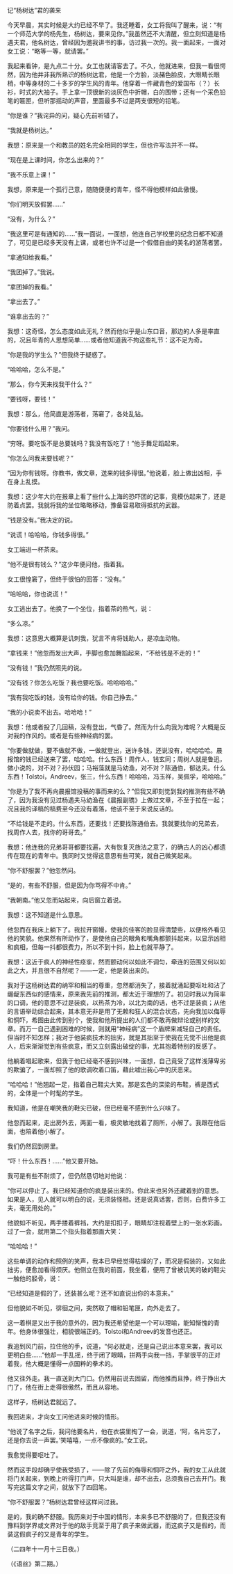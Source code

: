记“杨树达”君的袭来

  

今天早晨，其实时候是大约已经不早了。我还睡着，女工将我叫了醒来，说：“有一个师范大学的杨先生，杨树达，要来见你。”我虽然还不大清醒，但立刻知道是杨遇夫君，他名树达，曾经因为邀我讲书的事，访过我一次的。我一面起来，一面对女工说：“略等一等，就请罢。”

我起来看钟，是九点二十分。女工也就请客去了。不久，他就进来，但我一看很愕然，因为他并非我所熟识的杨树达君，他是一个方脸，淡赭色脸皮，大眼睛长眼梢，中等身材的二十多岁的学生风的青年。他穿着一件藏青色的爱国布（？）长衫，时式的大袖子。手上拿一顶很新的淡灰色中折帽，白的围带；还有一个采色铅笔的匾匣，但听那摇动的声音，里面最多不过是两支很短的铅笔。

“你是谁？”我诧异的问，疑心先前听错了。

“我就是杨树达。”

我想：原来是一个和教员的姓名完全相同的学生，但也许写法并不一样。

“现在是上课时间，你怎么出来的？”

“我不乐意上课！”

我想，原来是一个孤行己意，随随便便的青年，怪不得他模样如此傲慢。

“你们明天放假罢……”

“没有，为什么？”

“我这里可是有通知的……”我一面说，一面想，他连自己学校里的纪念日都不知道了，可见是已经多天没有上课，或者也许不过是一个假借自由的美名的游荡者罢。

“拿通知给我看。”

“我团掉了。”我说。

“拿团掉的我看。”

“拿出去了。”

“谁拿出去的？”

我想：这奇怪，怎么态度如此无礼？然而他似乎是山东口音，那边的人多是率直的，况且年青的人思想简单……或者他知道我不拘这些礼节：这不足为奇。

“你是我的学生么？”但我终于疑惑了。

“哈哈哈，怎么不是。”

“那么，你今天来找我干什么？”

“要钱呀，要钱！”

我想：那么，他简直是游荡者，荡窘了，各处乱钻。

“你要钱什么用？”我问。

“穷呀。要吃饭不是总要钱吗？我没有饭吃了！”他手舞足蹈起来。

“你怎么问我来要钱呢？”

“因为你有钱呀。你教书，做文章，送来的钱多得很。”他说着，脸上做出凶相，手在身上乱摸。

我想：这少年大约在报章上看了些什么上海的恐吓团的记事，竟模仿起来了，还是防着点罢。我就将我的坐位略略移动，豫备容易取得抵抗的武器。

“钱是没有。”我决定的说。

“说谎！哈哈哈，你钱多得很。”

女工端进一杯茶来。

“他不是很有钱么？”这少年便问他，指着我。

女工很惶窘了，但终于很怕的回答：“没有。”

“哈哈哈，你也说谎！”

女工逃出去了。他换了一个坐位，指着茶的热气，说：

“多么凉。”

我想：这意思大概算是讥刺我，犹言不肯将钱助人，是凉血动物。

“拿钱来！”他忽而发出大声，手脚也愈加舞蹈起来，“不给钱是不走的！”

“没有钱！”我仍然照先的说。

“没有钱？你怎么吃饭？我也要吃饭。哈哈哈哈。”

“我有我吃饭的钱，没有给你的钱。你自己挣去。”

“我的小说卖不出去。哈哈哈！”

我想：他或者投了几回稿，没有登出，气昏了。然而为什么向我为难呢？大概是反对我的作风的。或者是有些神经病的罢。

“你要做就做，要不做就不做，一做就登出，送许多钱，还说没有，哈哈哈哈。晨报馆的钱已经送来了罢，哈哈哈。什么东西！周作人，钱玄同；周树人就是鲁迅，做小说的，对不对？孙伏园；马裕藻就是马幼渔，对不对？陈通伯，郁达夫。什么东西！Tolstoi，Andreev，张三，什么东西！哈哈哈，冯玉祥，吴佩孚，哈哈哈。”

“你是为了我不再向晨报馆投稿的事而来的么？”但我又即刻觉到我的推测有些不确了，因为我没有见过杨遇夫马幼渔在《晨报副镌》上做过文章，不至于拉在一起；况且我的译稿的稿费至今还没有着落，他该不至于来说反话的。

“不给钱是不走的。什么东西，还要找！还要找陈通伯去。我就要找你的兄弟去，找周作人去，找你的哥哥去。”

我想：他连我的兄弟哥哥都要找遍，大有恢复灭族法之意了，的确古人的凶心都遗传在现在的青年中。我同时又觉得这意思有些可笑，就自己微笑起来。

“你不舒服罢？”他忽然问。

“是的，有些不舒服，但是因为你骂得不中肯。”

“我朝南。”他又忽而站起来，向后窗立着说。

我想：这不知道是什么意思。

他忽而在我床上躺下了。我拉开窗幔，使我的佳客的脸显得清楚些，以便格外看见他的笑貌。他果然有所动作了，是使他自己的眼角和嘴角都颤抖起来，以显示凶相和疯相，但每一抖都很费力，所以不到十抖，脸上也就平静了。

我想：这近于疯人的神经性痉挛，然而颤动何以如此不调匀，牵连的范围又何以如此之大，并且很不自然呢？——一定，他是装出来的。

我对于这杨树达君的纳罕和相当的尊重，忽然都消失了，接着就涌起要呕吐和沾了龌龊东西似的感情来，原来我先前的推测，都太近于理想的了。初见时我以为简率的口调，他的意思不过是装疯，以热茶为冷，以北为南的话，也不过是装疯；从他的言语举动综合起来，其本意无非是用了无赖和狂人的混合状态，先向我加以侮辱和恫吓，希图由此传到别个，使我和他所提出的人们都不敢再做辩论或别样的文章。而万一自己遇到困难的时候，则就用“神经病”这一个盾牌来减轻自己的责任。但当时不知怎样；我对于他装疯技术的拙劣，就是其拙至于使我在先觉不出他是疯人，后来渐渐觉到有些疯意，而又立刻露出破绽的事，尤其抱着特别的反感了。

他躺着唱起歌来，但我于他已经毫不感到兴味，一面想，自己竟受了这样浅薄卑劣的欺骗了，一面却照了他的歌调吹着口笛，藉此嘘出我心中的厌恶来。

“哈哈哈！”他翘起一足，指着自己鞋尖大笑。那是玄色的深梁的布鞋，裤是西式的，全体是一个时髦的学生。

我知道，他是在嘲笑我的鞋尖已破，但已经毫不感到什么兴味了。

他忽而起来，走出房外去，两面一看，极灵敏地找着了厕所，小解了。我跟在他后面，也陪着他小解了。

我们仍然回到房里。

“吓！什么东西！……”他又要开始。

我可是有些不耐烦了，但仍然恳切地对他说：

“你可以停止了。我已经知道你的疯是装出来的。你此来也另外还藏着别的意思。如果是人，见人就可以明白的说，无须装怪相。还是说真话罢，否则，白费许多工夫，毫无用处的。”

他貌如不听见，两手搂着裤裆，大约是扣扣子，眼睛却注视着壁上的一张水彩画。过了一会，就用第二个指头指着那画大笑：

“哈哈哈！”

这些单调的动作和照例的笑声，我本已早经觉得枯燥的了，而况是假装的，又如此拙劣，便愈加看得烦厌。他侧立在我的前面，我坐着，便用了曾被讥笑的破的鞋尖一触他的胫骨，说：

“已经知道是假的了，还装甚么呢？还不如直说出你的本意来。”

但他貌如不听见，徘徊之间，突然取了帽和铅笔匣，向外走去了。

这一着棋是又出于我的意外的，因为我还希望他是一个可以理喻，能知惭愧的青年。他身体很强壮，相貌很端正的。Tolstoi和Andreev的发音也还正。

我追到风门前，拉住他的手，说道，“何必就走，还是自己说出本意来罢，我可以更明白些……”他却一手乱摇，终于闭了眼睛，拼两手向我一挡，手掌很平的正对着我，他大概是懂得一点国粹的拳术的。

他又往外走。我一直送到大门口。仍然用前说去固留，而他推而且挣，终于挣出大门了，他在街上走得很傲然，而且从容地。

这样子，杨树达君就远了。

我回进来，才向女工问他进来时候的情形。

“他说了名字之后，我问他要名片，他在衣袋里掏了一会，说道，‘阿，名片忘了，还是你去说一声罢。’笑嘻嘻，一点不像疯的。”女工说。

我愈觉得要呕吐了。

然而这手段却确乎使我受损了，——除了先前的侮辱和恫吓之外，我的女工从此就将门关起来，到晚上听得打门声，只大叫是谁，却不出去，总须我自己去开门。我写完这篇文字之间，就放下了四回笔。

“你不舒服罢？”杨树达君曾经这样问过我。

是的，我的确不舒服。我历来对于中国的情形，本来多已不舒服的了，但我还没有豫料到学界或文界对于他的敌手竞至于用了疯子来做武器，而这疯子又是假的，而装这假疯子的又是青年的学生。

  

（二四年十一月十三日夜。）

（《语丝》第二期。）